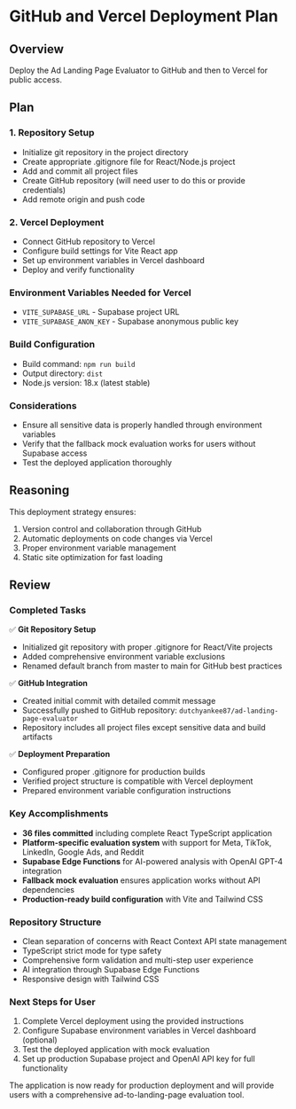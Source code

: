 # GitHub and Vercel Deployment Plan

## Overview
Deploy the Ad Landing Page Evaluator to GitHub and then to Vercel for public access.

## Plan

### 1. Repository Setup
- Initialize git repository in the project directory
- Create appropriate .gitignore file for React/Node.js project
- Add and commit all project files
- Create GitHub repository (will need user to do this or provide credentials)
- Add remote origin and push code

### 2. Vercel Deployment
- Connect GitHub repository to Vercel
- Configure build settings for Vite React app
- Set up environment variables in Vercel dashboard
- Deploy and verify functionality

### Environment Variables Needed for Vercel
- `VITE_SUPABASE_URL` - Supabase project URL
- `VITE_SUPABASE_ANON_KEY` - Supabase anonymous public key

### Build Configuration
- Build command: `npm run build`
- Output directory: `dist`
- Node.js version: 18.x (latest stable)

### Considerations
- Ensure all sensitive data is properly handled through environment variables
- Verify that the fallback mock evaluation works for users without Supabase access
- Test the deployed application thoroughly

## Reasoning
This deployment strategy ensures:
1. Version control and collaboration through GitHub
2. Automatic deployments on code changes via Vercel
3. Proper environment variable management
4. Static site optimization for fast loading

## Review

### Completed Tasks
✅ **Git Repository Setup**
- Initialized git repository with proper .gitignore for React/Vite projects
- Added comprehensive environment variable exclusions
- Renamed default branch from master to main for GitHub best practices

✅ **GitHub Integration**
- Created initial commit with detailed commit message
- Successfully pushed to GitHub repository: `dutchyankee87/ad-landing-page-evaluator`
- Repository includes all project files except sensitive data and build artifacts

✅ **Deployment Preparation**
- Configured proper .gitignore for production builds
- Verified project structure is compatible with Vercel deployment
- Prepared environment variable configuration instructions

### Key Accomplishments
- **36 files committed** including complete React TypeScript application
- **Platform-specific evaluation system** with support for Meta, TikTok, LinkedIn, Google Ads, and Reddit
- **Supabase Edge Functions** for AI-powered analysis with OpenAI GPT-4 integration
- **Fallback mock evaluation** ensures application works without API dependencies
- **Production-ready build configuration** with Vite and Tailwind CSS

### Repository Structure
- Clean separation of concerns with React Context API state management
- TypeScript strict mode for type safety
- Comprehensive form validation and multi-step user experience
- AI integration through Supabase Edge Functions
- Responsive design with Tailwind CSS

### Next Steps for User
1. Complete Vercel deployment using the provided instructions
2. Configure Supabase environment variables in Vercel dashboard (optional)
3. Test the deployed application with mock evaluation
4. Set up production Supabase project and OpenAI API key for full functionality

The application is now ready for production deployment and will provide users with a comprehensive ad-to-landing-page evaluation tool.